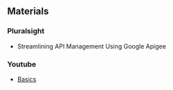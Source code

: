 ## Materials
### Pluralsight
* Streamlining API Management Using Google Apigee
### Youtube
* [Basics](https://www.youtube.com/playlist?list=PLIXjuPlujxxxe3iTmLtgfIBgpMo7iD7fk)